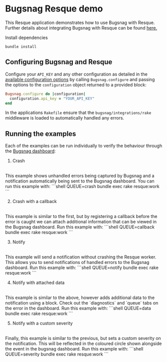 # Bugsnag Resque demo

This Resque application demonstrates how to use Bugsnag with Resque.
Further details about integrating Bugsnag with Resque can be found [here.](https://docs.bugsnag.com/platforms/ruby/other/)

Install dependencies

```shell
bundle install
```

## Configuring Bugsnag and Resque

Configure your `API_KEY` and any other configuration as detailed in the [available configuration options](https://docs.bugsnag.com/platforms/ruby/other/configuration-options/) by calling `Bugsnag.configure` and passing the options to the `configuration` object returned to a provided block:
  ```ruby
  Bugsnag.configure do |configuration|
    configuration.api_key = "YOUR_API_KEY"
  end
  ```

In the applications ```Rakefile``` ensure that the `bugsnag/integrations/rake` middleware is loaded to automatically handled any errors.

## Running the examples

Each of the examples can be run individually to verify the behaviour through the [Bugsnag dashboard](https://app.bugsnag.com):

1. Crash
<br/>
This example shows unhandled errors being captured by Bugsnag and a notification automatically being sent to the Bugsnag dashboard.  You can run this example with:
```shell
QUEUE=crash bundle exec rake resque:work
```

2. Crash with a callback
<br/>
This example is similar to the first, but by registering a callback before the error is caught we can attach additional information that can be viewed in the Bugsnag dashboard.  Run this example with:
```shell
QUEUE=callback bundle exec rake resque:work
```

3. Notify
<br/>
This example will send a notification without crashing the Resque worker.  This allows you to send notifications of handled errors to the Bugsnag dashboard.  Run this example with:
```shell
QUEUE=notify bundle exec rake resque:work
```

4. Notify with attached data
<br/>
This example is similar to the above, however adds additional data to the notification using a block.  Check out the `diagnostics` and `queue` tabs on the error in the dashboard.  Run this example with:
```shell
QUEUE=data bundle exec rake resque:work
```

5. Notify with a custom severity
<br/>
Finally, this example is similar to the previous, but sets a custom severity on the notification.  This will be reflected in the coloured circle shown alongside the event in the bugsnag dashboard.  Run this example with:
```shell
QUEUE=severity bundle exec rake resque:work
```
